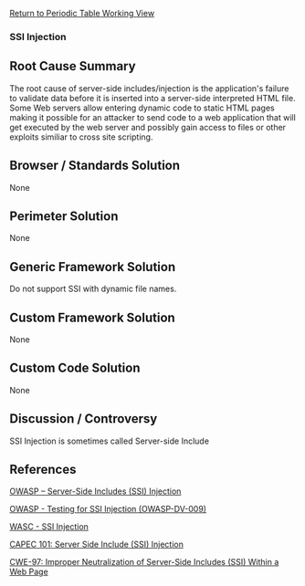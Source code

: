 [Return to Periodic Table Working
View](OWASP_Periodic_Table_of_Vulnerabilities#Periodic_Table_of_Vulnerabilities "wikilink")

### SSI Injection

## Root Cause Summary

The root cause of server-side includes/injection is the application's
failure to validate data before it is inserted into a server-side
interpreted HTML file. Some Web servers allow entering dynamic code to
static HTML pages making it possible for an attacker to send code to a
web application that will get executed by the web server and possibly
gain access to files or other exploits similiar to cross site scripting.

## Browser / Standards Solution

None

## Perimeter Solution

None

## Generic Framework Solution

Do not support SSI with dynamic file names.

## Custom Framework Solution

None

## Custom Code Solution

None

## Discussion / Controversy

SSI Injection is sometimes called Server-side Include

## References

[OWASP – Server-Side Includes (SSI)
Injection](https://www.owasp.org/index.php/Server-Side_Includes_\(SSI\)_Injection)

[OWASP - Testing for SSI Injection
(OWASP-DV-009)](https://www.owasp.org/index.php/Testing_for_SSI_Injection_\(OWASP-DV-009\))

[WASC - SSI
Injection](http://projects.webappsec.org/w/page/13246964/SSI%20Injection)

[CAPEC 101: Server Side Include (SSI)
Injection](http://capec.mitre.org/data/definitions/101.html)

[CWE-97: Improper Neutralization of Server-Side Includes (SSI) Within a
Web Page](http://cwe.mitre.org/data/definitions/97.html)